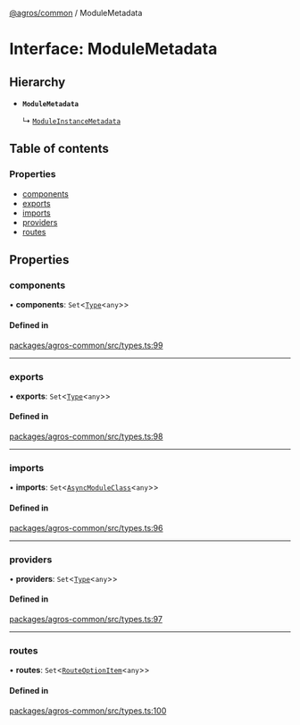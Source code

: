 [@agros/common](../index.md) / ModuleMetadata

# Interface: ModuleMetadata

## Hierarchy

- **`ModuleMetadata`**

  ↳ [`ModuleInstanceMetadata`](ModuleInstanceMetadata.md)

## Table of contents

### Properties

- [components](ModuleMetadata.md#components)
- [exports](ModuleMetadata.md#exports)
- [imports](ModuleMetadata.md#imports)
- [providers](ModuleMetadata.md#providers)
- [routes](ModuleMetadata.md#routes)

## Properties

### <a id="components" name="components"></a> components

• **components**: `Set`<[`Type`](../index.md#type)<`any`\>\>

#### Defined in

[packages/agros-common/src/types.ts:99](https://github.com/agrosjs/agros/blob/75f75f3/packages/agros-common/src/types.ts#L99)

___

### <a id="exports" name="exports"></a> exports

• **exports**: `Set`<[`Type`](../index.md#type)<`any`\>\>

#### Defined in

[packages/agros-common/src/types.ts:98](https://github.com/agrosjs/agros/blob/75f75f3/packages/agros-common/src/types.ts#L98)

___

### <a id="imports" name="imports"></a> imports

• **imports**: `Set`<[`AsyncModuleClass`](../index.md#asyncmoduleclass)<`any`\>\>

#### Defined in

[packages/agros-common/src/types.ts:96](https://github.com/agrosjs/agros/blob/75f75f3/packages/agros-common/src/types.ts#L96)

___

### <a id="providers" name="providers"></a> providers

• **providers**: `Set`<[`Type`](../index.md#type)<`any`\>\>

#### Defined in

[packages/agros-common/src/types.ts:97](https://github.com/agrosjs/agros/blob/75f75f3/packages/agros-common/src/types.ts#L97)

___

### <a id="routes" name="routes"></a> routes

• **routes**: `Set`<[`RouteOptionItem`](RouteOptionItem.md)<`any`\>\>

#### Defined in

[packages/agros-common/src/types.ts:100](https://github.com/agrosjs/agros/blob/75f75f3/packages/agros-common/src/types.ts#L100)
